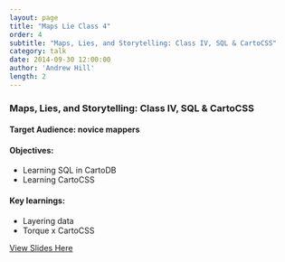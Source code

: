 ```yaml
---
layout: page
title: "Maps Lie Class 4"
order: 4
subtitle: "Maps, Lies, and Storytelling: Class IV, SQL & CartoCSS"
category: talk
date: 2014-09-30 12:00:00
author: 'Andrew Hill'
length: 2
---
```


### Maps, Lies, and Storytelling: Class IV, SQL & CartoCSS

#### Target Audience: novice mappers

#### Objectives:

* Learning SQL in CartoDB
* Learning CartoCSS

#### Key learnings:

* Layering data
* Torque x CartoCSS

[View Slides Here](https://speakerdeck.com/andrewxhill/maps-lies-and-storytelling-p06-and-p07-sql-and-cartocss)
